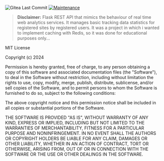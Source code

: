 ![Gitea Last Commit](https://img.shields.io/badge/last%20commit-2024-red) [![Maintenance](https://img.shields.io/maintenance/no/2024)](https://img.shields.io/maintenance/no/2023?style=plastic)



> **Disclaimer:** Flask REST API that mimics the behaviour of real time web analytics services. It manages basic tracking data statistics for registered sites by registered users. It was a project in which i wanted to implement caching with Redis, so it was done for educational purposes only...

MIT License

Copyright (c) 2024

Permission is hereby granted, free of charge, to any person obtaining a copy
of this software and associated documentation files (the "Software"), to deal
in the Software without restriction, including without limitation the rights
to use, copy, modify, merge, publish, distribute, sublicense, and/or sell
copies of the Software, and to permit persons to whom the Software is
furnished to do so, subject to the following conditions:

The above copyright notice and this permission notice shall be included in all
copies or substantial portions of the Software.

THE SOFTWARE IS PROVIDED "AS IS", WITHOUT WARRANTY OF ANY KIND, EXPRESS OR
IMPLIED, INCLUDING BUT NOT LIMITED TO THE WARRANTIES OF MERCHANTABILITY,
FITNESS FOR A PARTICULAR PURPOSE AND NONINFRINGEMENT. IN NO EVENT SHALL THE
AUTHORS OR COPYRIGHT HOLDERS BE LIABLE FOR ANY CLAIM, DAMAGES OR OTHER
LIABILITY, WHETHER IN AN ACTION OF CONTRACT, TORT OR OTHERWISE, ARISING FROM,
OUT OF OR IN CONNECTION WITH THE SOFTWARE OR THE USE OR OTHER DEALINGS IN THE
SOFTWARE.
